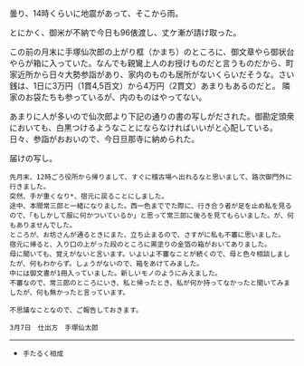 曇り、14時くらいに地震があって、そこから雨。

とにかく、御米が不納で今日も96俵渡し、丈ケ漸が請け取った。

この前の月末に手塚仙次郎の上がり框（かまち）のところに、御文章やら御状台やらが箱に入っていた。なんでも親鸞上人のお授けものだと言うものだから、町家近所から日々大勢参詣があり、家内のものも居所がないくらいだそうな。さい銭は、1日に3万円（1貫4,5百文）から4万円（2貫文）あまりもあるのだと。
隣家のお袋たちも参っているが、内のものはやってない。

あまりに人が多いので仙次郎より下記の通りの書の写しがだされた。御勘定頭衆においても、白黒つけるようなことにならなければいいがと心配している。日々、参詣がおおいので、今日旦那寺に納められた。

届けの写し。
```
先月末、12時ごろ役所から帰りまして、すぐに稽古場へ出れるなと思いまして、路次御門外に行きました。
突然、手が重くなり*、宿元に戻ることにしました。
途中、本間常三郎と一緒になりました。西一色まででた際に、行き合う者が足を止め私を見るので、「もしかして服に何かついているか」と思って常三郎に後ろを見てもらいました。が、何もありませんでした。
ところが、お坊さんが通るときにまた、立ち止まるので、さすがに私も不審に思いました。
宿元に帰ると、入り口の上がった段のところに黒塗りの金箔の箱がおいてありました。
母に聞いても、覚えがないと言います。いよいよ不審なことが続くので、母と色々相談しましたが、何もわからず。しょうがないので、箱をあけてみました。
中には御文書が1冊入っていました。新しいモノのようにみえました。
不審なので、常三郎のところにいき、私と帰ったとき、私が何か持ってなかったと聞いてみましたが、何も無かったと言っています。

不思議なことなので、ご報告しておきます。

3月7日　仕出方　手塚仙太郎
```

***
* `手たるく相成`

